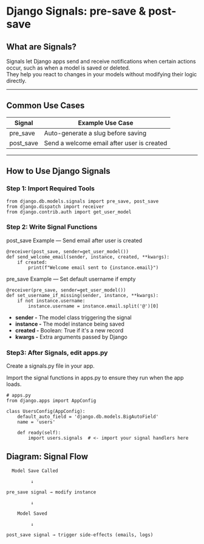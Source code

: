 # Django Signals: pre-save & post-save

## What are Signals?

Signals let Django apps send and receive notifications when certain actions occur, such as when a model is saved or deleted.  
They help you react to changes in your models without modifying their logic directly.

---

## Common Use Cases

| Signal     | Example Use Case                            |
|------------|---------------------------------------------|
| pre_save   | Auto-generate a slug before saving          |
| post_save  | Send a welcome email after user is created  |

---

## How to Use Django Signals

### Step 1: Import Required Tools

```
from django.db.models.signals import pre_save, post_save
from django.dispatch import receiver
from django.contrib.auth import get_user_model
```

### Step 2: Write Signal Functions

post_save Example — Send email after user is created
```
@receiver(post_save, sender=get_user_model())
def send_welcome_email(sender, instance, created, **kwargs):
    if created:
        print(f"Welcome email sent to {instance.email}")
```

pre_save Example — Set default username if empty
```
@receiver(pre_save, sender=get_user_model())
def set_username_if_missing(sender, instance, **kwargs):
    if not instance.username:
        instance.username = instance.email.split('@')[0]
```
* **sender -** The model class triggering the signal
* **instance -** The model instance being saved
* **created -** Boolean: True if it's a new record
* **kwargs -** Extra arguments passed by Django

### Step3: After Signals, edit apps.py
Create a signals.py file in your app.

Import the signal functions in apps.py to ensure they run when the app loads.
```
# apps.py
from django.apps import AppConfig

class UsersConfig(AppConfig):
    default_auto_field = 'django.db.models.BigAutoField'
    name = 'users'

    def ready(self):
        import users.signals  # <- import your signal handlers here
```

## Diagram: Signal Flow
```
  Model Save Called

         ↓

pre_save signal → modify instance

         ↓

    Model Saved

         ↓

post_save signal → trigger side-effects (emails, logs)
```